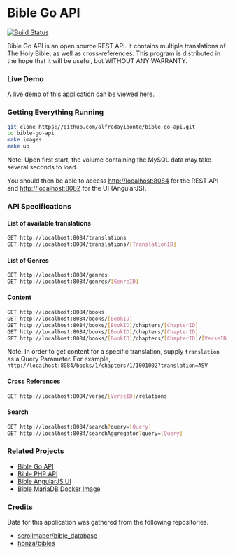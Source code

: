 # Bible Go API

[![Build Status](https://travis-ci.com/rkeplin/bible-go-api.svg?branch=master)](https://travis-ci.com/rkeplin/bible-go-api)

Bible Go API is an open source REST API. It contains multiple translations of The Holy Bible, as well as cross-references.
This program is distributed in the hope that it will be useful, but WITHOUT ANY WARRANTY.

### Live Demo

A live demo of this application can be viewed [here](https://bible-go-api.rkeplin.com/v1/books/1/chapters/1).

### Getting Everything Running

```bash
git clone https://github.com/alfredayibonte/bible-go-api.git
cd bible-go-api
make images
make up
```

Note: Upon first start, the volume containing the MySQL data may take several seconds to load.

You should then be able to access [http://localhost:8084](http://localhost:8084) for the REST API and [http://localhost:8082](http://localhost:8082) for the UI (AngularJS).

### API Specifications

#### List of available translations

```bash
GET http://localhost:8084/translations
GET http://localhost:8084/translations/[TranslationID]
```

#### List of Genres

```bash
GET http://localhost:8084/genres
GET http://localhost:8084/genres/[GenreID]
```

#### Content

```bash
GET http://localhost:8084/books
GET http://localhost:8084/books/[BookID]
GET http://localhost:8084/books/[BookID]/chapters/[ChapterID]
GET http://localhost:8084/books/[BookID]/chapters/[ChapterID]
GET http://localhost:8084/books/[BookID]/chapters/[ChapterID]/[VerseID]
```

Note: In order to get content for a specific translation, supply `translation` as a Query Parameter. For example,
`http://localhost:8084/books/1/chapters/1/1001002?translation=ASV`

#### Cross References

```bash
GET http://localhost:8084/verse/[VerseID]/relations
```

#### Search

```bash
GET http://localhost:8084/search?query=[Query]
GET http://localhost:8084/searchAggregator?query=[Query]
```

### Related Projects

- [Bible Go API](https://www.github.com/rkeplin/bible-go-api)
- [Bible PHP API](https://www.github.com/rkeplin/bible-php-api)
- [Bible AngularJS UI](https://www.github.com/rkeplin/bible-angularjs-ui)
- [Bible MariaDB Docker Image](https://www.github.com/rkeplin/bible-mariadb)

### Credits

Data for this application was gathered from the following repositories.

- [scrollmaper/bible_database](https://github.com/scrollmapper/bible_databases)
- [honza/bibles](https://github.com/honza/bibles)
